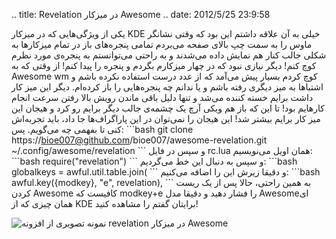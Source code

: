 .. title: Revelation در میزکار Awesome .. date: 2012/5/25 23:9:58

یکی از ویژگی‌هایی که در میزکار KDE خیلی به آن علاقه داشتم این بود که
وقتی نشانگر ماوس را به سمت چپ بالای صفحه می‌بردم تمامی پنجره‌های باز در
تمام میزکار‌ها به شکلی جالب کنار هم نمایش داده می‌شدند و به راحتی
می‌توانستم به پنجره‌ی مورد نظرم کوچ کنم‌! دیگر نیازی نبود که در چهار
میزکارم بگردم و پنجره را پیدا کنم‌! از وقتی که به Awesome wm کوچ کردم
بسیار پیش می‌آمد که از عدد درست استفاده نکرده باشم و اشتباها به میز
دیگری رفته باشم و یا ندانم چه پنجره‌هایی را باز کرده‌ام‌. دیگر این میز
کار داشت برایم خسته کننده می‌شد و تنها دلیل باقی ماندن رویش بالا رفتن
سرعت انجام کار‌هایم بود‌! تا این که باز هم ویکی آرچ یک چشمه‌ی جالب دیگر
برایم رو کرد و هیجان این میز کار برایم بیشتر شد‌! این هیجان را نمی‌توان
در این پاراگراف‌ها جا داد‌، باید تجربه‌اش کنی تا بفهمی چه می‌گویم‌. پس‌:
\`\`\`bash git clone
https://bioe007@github.com/bioe007/awesome-revelation.git
\~/.config/awesome/revelation \`\`\` و سپس در فایل rc.lua همان اویل
می‌نویسیم: \`\`\`bash require("revelation") \`\`\` و سپس به دنبال این خط
می‌گردیم: \`\`\`bash globalkeys = awful.util.table.join( \`\`\` و دقیقا
زیرش این را اضافه می‌کنیم: \`\`\`bash awful.key({modkey}, "e",
revelation), \`\`\` به همین راحتی‌، حالا پس از یک ریست کردن Awesome
کافیست که modkey+e را فشار دهید و دقیقا مدل Awesomeای همان چیزی که از
KDE برایتان گفتم را مشاهده کنید‌!

![نمونه تصویری از افزونه revelation در میزکار
Awesome](http://awesome.naquadah.org/w/images/thumb/Revelation.png/600px-Revelation.png "Revelation screenshot")
